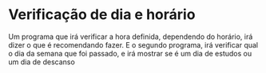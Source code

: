 # Verificação de dia e horário

Um programa que irá verificar a hora definida, dependendo do horário, irá dizer o que é recomendando fazer. E o segundo programa, irá verificar qual o dia da semana que foi passado, e irá mostrar se é um dia de estudos ou um dia de descanso